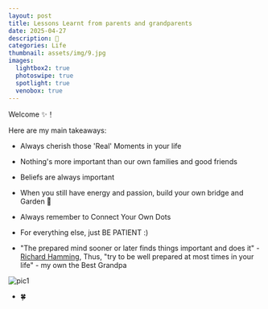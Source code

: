 ```yaml
---
layout: post
title: Lessons Learnt from parents and grandparents
date: 2025-04-27
description: 🩵
categories: Life
thumbnail: assets/img/9.jpg
images:
  lightbox2: true
  photoswipe: true
  spotlight: true
  venobox: true
---
```


Welcome ✨！ 

Here are my main takeaways:

- Always cherish those 'Real' Moments in your life
- Nothing's more important than our own families and good friends
- Beliefs are always important
- When you still have energy and passion, build your own bridge and Garden 🌁
- Always remember to Connect Your Own Dots

- For everything else, just BE PATIENT :)

- "The prepared mind sooner or later finds things important and does it" - [Richard Hamming](https://en.wikipedia.org/wiki/Richard_Hamming), Thus, "try to be well prepared at most times in your life" - my own the Best Grandpa




<!-- now insert an image below the list -->
![pic1](/assets/img/family.jpg)


- 🍀




